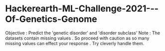 # Hackerearth-ML-Challenge-2021---Of-Genetics-Genome
Objective : Predict the 'genetic disorder' and 'disorder subclass' 
Note : The datasets contain missing values . So proceed with caution as so many missing values can effect your response . Try cleverly handle them.  
